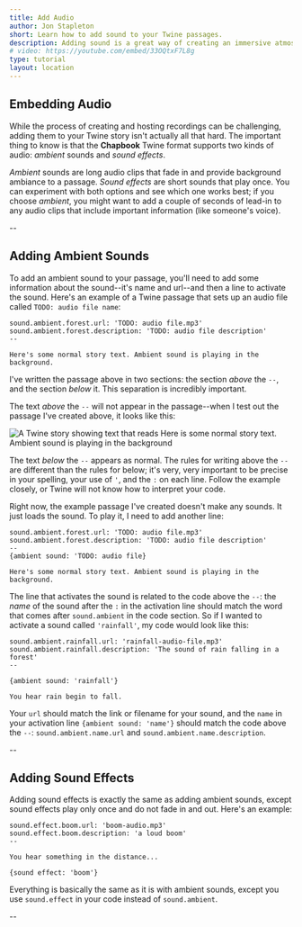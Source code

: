 ```yaml
---
title: Add Audio
author: Jon Stapleton
short: Learn how to add sound to your Twine passages.
description: Adding sound is a great way of creating an immersive atmosphere in your story. Recording and figuring out how to host these recordings can be a hassle, but once you get to the point where you are ready to embed them in your story it isn't so bad. This tutorial shows you how to add audio to a Twine passage, and explains the difference between 'ambient' sounds and 'sound effects' in the Chapbook Twine format.
# video: https://youtube.com/embed/33OQtxF7L8g
type: tutorial
layout: location
---
```


## Embedding Audio

While the process of creating and hosting recordings can be challenging, adding them to your Twine story isn't actually all that hard. The important thing to know is that the **Chapbook** Twine format supports two kinds of audio: *ambient* sounds and *sound effects*.

*Ambient* sounds are long audio clips that fade in and provide background ambiance to a passage. *Sound effects* are short sounds that play once. You can experiment with both options and see which one works best; if you choose *ambient*, you might want to add a couple of seconds of lead-in to any audio clips that include important information (like someone's voice).

--

## Adding Ambient Sounds

To add an ambient sound to your passage, you'll need to add some information about the sound--it's name and url--and then a line to activate the sound. Here's an example of a Twine passage that sets up an audio file called `TODO: audio file name`:

```
sound.ambient.forest.url: 'TODO: audio file.mp3'
sound.ambient.forest.description: 'TODO: audio file description'
--

Here's some normal story text. Ambient sound is playing in the background.
```

I've written the passage above in two sections: the section *above* the `--`, and the section *below* it. This separation is incredibly important.

The text *above* the `--` will not appear in the passage--when I test out the passage I've created above, it looks like this:

![A Twine story showing text that reads Here is some normal story text. Ambient sound is playing in the background](TODO:)

The text *below* the `--` appears as normal. The rules for writing above the `--` are different than the rules for below; it's very, very important to be precise in your spelling, your use of `'`, and the `:` on each line. Follow the example closely, or Twine will not know how to interpret your code.

Right now, the example passage I've created doesn't make any sounds. It just loads the sound. To play it, I need to add another line:

```
sound.ambient.forest.url: 'TODO: audio file.mp3'
sound.ambient.forest.description: 'TODO: audio file description'
--
{ambient sound: 'TODO: audio file}

Here's some normal story text. Ambient sound is playing in the background.
```

The line that activates the sound is related to the code above the `--`: the *name* of the sound after the `:` in the activation line should match the word that comes after `sound.ambient` in the code section. So if I wanted to activate a sound called `'rainfall'`, my code would look like this:

```
sound.ambient.rainfall.url: 'rainfall-audio-file.mp3'
sound.ambient.rainfall.description: 'The sound of rain falling in a forest'
--

{ambient sound: 'rainfall'}

You hear rain begin to fall.
```

Your `url` should match the link or filename for your sound, and the `name` in your activation line `{ambient sound: 'name'}` should match the code above the `--`: `sound.ambient.name.url` and `sound.ambient.name.description`.

--

## Adding Sound Effects

Adding sound effects is exactly the same as adding ambient sounds, except sound effects play only once and do not fade in and out. Here's an example:

```
sound.effect.boom.url: 'boom-audio.mp3'
sound.effect.boom.description: 'a loud boom'
--

You hear something in the distance...

{sound effect: 'boom'}
```

Everything is basically the same as it is with ambient sounds, except you use `sound.effect` in your code instead of `sound.ambient`.

--